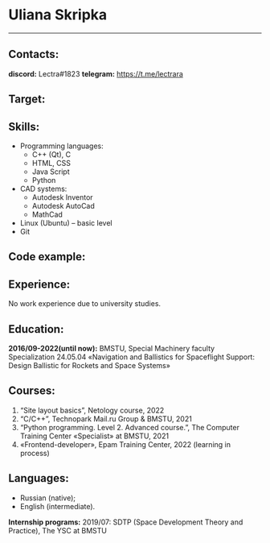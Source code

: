 # Uliana Skripka

***

## Contacts:
**discord:** Lectra#1823
**telegram:** https://t.me/lectrara
## Target:


## Skills:
* Programming languages: 
    + C++ (Qt), C
    + HTML, CSS
    + Java Script
    + Python
* CAD systems:
    + Autodesk Inventor
    + Autodesk AutoCad
    + MathCad
* Linux (Ubuntu) – basic level
* Git

## Code example:



## Experience:
No work experience due to university studies.

## Education:
**2016/09-2022(until now):** BMSTU, Special Machinery faculty
	    Specialization 24.05.04 «Navigation and Ballistics for Spaceflight Support: Design Ballistic for Rockets and Space Systems»


## Courses:

1. “Site layout basics”, Netology course, 2022
2. “C/C++”, Technopark Mail.ru Group & BMSTU, 2021
3. “Python programming. Level 2. Advanced course.”, The Computer Training Center «Specialist» at BMSTU, 2021
4. «Frontend-developer», Epam Training Center, 2022 (learning in process)

## Languages:
- Russian (native);
- English (intermediate). 

**Internship programs:** 2019/07: SDTP (Space Development Theory and Practice), The YSC at BMSTU
